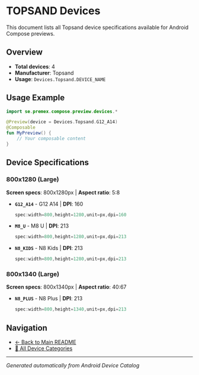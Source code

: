 # TOPSAND Devices

This document lists all Topsand device specifications available for Android Compose previews.

## Overview

- **Total devices**: 4
- **Manufacturer**: Topsand
- **Usage**: `Devices.Topsand.DEVICE_NAME`

## Usage Example

```kotlin
import se.premex.compose.preview.devices.*

@Preview(device = Devices.Topsand.G12_A14)
@Composable
fun MyPreview() {
    // Your composable content
}
```

## Device Specifications

### 800x1280 (Large)

**Screen specs**: 800x1280px | **Aspect ratio**: 5:8

- **`G12_A14`** - G12 A14 | **DPI**: 160
  ```kotlin
  spec:width=800,height=1280,unit=px,dpi=160
  ```

- **`M8_U`** - M8 U | **DPI**: 213
  ```kotlin
  spec:width=800,height=1280,unit=px,dpi=213
  ```

- **`N8_KIDS`** - N8 Kids | **DPI**: 213
  ```kotlin
  spec:width=800,height=1280,unit=px,dpi=213
  ```

### 800x1340 (Large)

**Screen specs**: 800x1340px | **Aspect ratio**: 40:67

- **`N8_PLUS`** - N8 Plus | **DPI**: 213
  ```kotlin
  spec:width=800,height=1340,unit=px,dpi=213
  ```

## Navigation

- [← Back to Main README](../../README.md)
- [📱 All Device Categories](../README.md)

---
*Generated automatically from Android Device Catalog*
